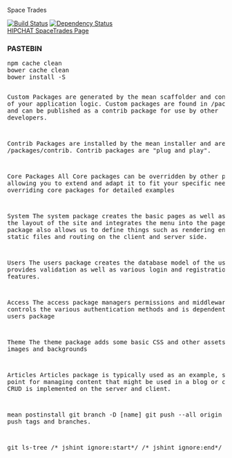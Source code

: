 Space Trades

[![Build Status](https://travis-ci.org/chackerian/Trades.svg?branch=master)](https://travis-ci.org/chackerian/Trades)
[![Dependency Status](https://david-dm.org/chackerian/Trades.svg)](https://david-dm.org/chackerian/Trades)
<br>
<a href="https://spacetrades.hipchat.com/chat"> HIPCHAT SpaceTrades Page</a>
<br>
<h3>PASTEBIN</h3>
<pre>
npm cache clean
bower cache clean
bower install -S

Custom Packages are generated by the mean scaffolder and contain most of your application logic. Custom packages are found in /packages/custom and can be published as a contrib package for use by other developers.

Contrib Packages are installed by the mean installer and are found at /packages/contrib. Contrib packages are "plug and play".

Core Packages
All Core packages can be overridden by other packages allowing you to extend and adapt it to fit your specific needs. See overriding core packages for detailed examples

System
The system package creates the basic pages as well as defines the layout of the site and integrates the menu into the page. The system package also allows us to define things such as rendering engines, static files and routing on the client and server side.

Users
The users package creates the database model of the user, provides validation as well as various login and registration features.

Access
The access package managers permissions and middleware. It controls the various authentication methods and is dependent on the users package

Theme
The theme package adds some basic CSS and other assets such as images and backgrounds

Articles
Articles package is typically used as an example, starting point for managing content that might be used in a blog or cms. The full CRUD is implemented on the server and client.

mean postinstall
git branch -D [name]
git push --all origin
This will push tags and branches.

git ls-tree
/* jshint ignore:start*/
/* jshint ignore:end*/
</pre>

